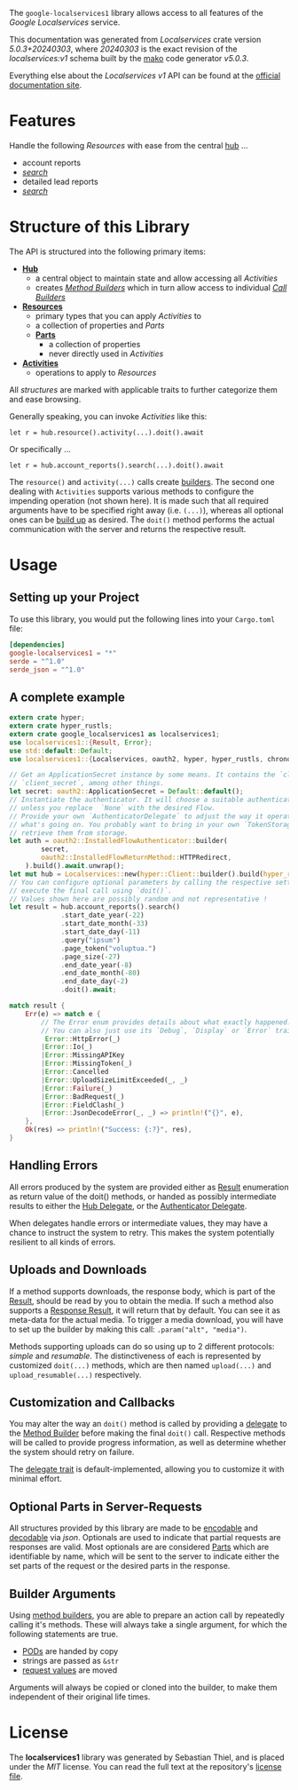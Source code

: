 <!---
DO NOT EDIT !
This file was generated automatically from 'src/generator/templates/api/README.md.mako'
DO NOT EDIT !
-->
The `google-localservices1` library allows access to all features of the *Google Localservices* service.

This documentation was generated from *Localservices* crate version *5.0.3+20240303*, where *20240303* is the exact revision of the *localservices:v1* schema built by the [mako](http://www.makotemplates.org/) code generator *v5.0.3*.

Everything else about the *Localservices* *v1* API can be found at the
[official documentation site](https://ads.google.com/local-services-ads/).
# Features

Handle the following *Resources* with ease from the central [hub](https://docs.rs/google-localservices1/5.0.3+20240303/google_localservices1/Localservices) ... 

* account reports
 * [*search*](https://docs.rs/google-localservices1/5.0.3+20240303/google_localservices1/api::AccountReportSearchCall)
* detailed lead reports
 * [*search*](https://docs.rs/google-localservices1/5.0.3+20240303/google_localservices1/api::DetailedLeadReportSearchCall)




# Structure of this Library

The API is structured into the following primary items:

* **[Hub](https://docs.rs/google-localservices1/5.0.3+20240303/google_localservices1/Localservices)**
    * a central object to maintain state and allow accessing all *Activities*
    * creates [*Method Builders*](https://docs.rs/google-localservices1/5.0.3+20240303/google_localservices1/client::MethodsBuilder) which in turn
      allow access to individual [*Call Builders*](https://docs.rs/google-localservices1/5.0.3+20240303/google_localservices1/client::CallBuilder)
* **[Resources](https://docs.rs/google-localservices1/5.0.3+20240303/google_localservices1/client::Resource)**
    * primary types that you can apply *Activities* to
    * a collection of properties and *Parts*
    * **[Parts](https://docs.rs/google-localservices1/5.0.3+20240303/google_localservices1/client::Part)**
        * a collection of properties
        * never directly used in *Activities*
* **[Activities](https://docs.rs/google-localservices1/5.0.3+20240303/google_localservices1/client::CallBuilder)**
    * operations to apply to *Resources*

All *structures* are marked with applicable traits to further categorize them and ease browsing.

Generally speaking, you can invoke *Activities* like this:

```Rust,ignore
let r = hub.resource().activity(...).doit().await
```

Or specifically ...

```ignore
let r = hub.account_reports().search(...).doit().await
```

The `resource()` and `activity(...)` calls create [builders][builder-pattern]. The second one dealing with `Activities` 
supports various methods to configure the impending operation (not shown here). It is made such that all required arguments have to be 
specified right away (i.e. `(...)`), whereas all optional ones can be [build up][builder-pattern] as desired.
The `doit()` method performs the actual communication with the server and returns the respective result.

# Usage

## Setting up your Project

To use this library, you would put the following lines into your `Cargo.toml` file:

```toml
[dependencies]
google-localservices1 = "*"
serde = "^1.0"
serde_json = "^1.0"
```

## A complete example

```Rust
extern crate hyper;
extern crate hyper_rustls;
extern crate google_localservices1 as localservices1;
use localservices1::{Result, Error};
use std::default::Default;
use localservices1::{Localservices, oauth2, hyper, hyper_rustls, chrono, FieldMask};

// Get an ApplicationSecret instance by some means. It contains the `client_id` and 
// `client_secret`, among other things.
let secret: oauth2::ApplicationSecret = Default::default();
// Instantiate the authenticator. It will choose a suitable authentication flow for you, 
// unless you replace  `None` with the desired Flow.
// Provide your own `AuthenticatorDelegate` to adjust the way it operates and get feedback about 
// what's going on. You probably want to bring in your own `TokenStorage` to persist tokens and
// retrieve them from storage.
let auth = oauth2::InstalledFlowAuthenticator::builder(
        secret,
        oauth2::InstalledFlowReturnMethod::HTTPRedirect,
    ).build().await.unwrap();
let mut hub = Localservices::new(hyper::Client::builder().build(hyper_rustls::HttpsConnectorBuilder::new().with_native_roots().https_or_http().enable_http1().build()), auth);
// You can configure optional parameters by calling the respective setters at will, and
// execute the final call using `doit()`.
// Values shown here are possibly random and not representative !
let result = hub.account_reports().search()
             .start_date_year(-22)
             .start_date_month(-33)
             .start_date_day(-11)
             .query("ipsum")
             .page_token("voluptua.")
             .page_size(-27)
             .end_date_year(-8)
             .end_date_month(-80)
             .end_date_day(-2)
             .doit().await;

match result {
    Err(e) => match e {
        // The Error enum provides details about what exactly happened.
        // You can also just use its `Debug`, `Display` or `Error` traits
         Error::HttpError(_)
        |Error::Io(_)
        |Error::MissingAPIKey
        |Error::MissingToken(_)
        |Error::Cancelled
        |Error::UploadSizeLimitExceeded(_, _)
        |Error::Failure(_)
        |Error::BadRequest(_)
        |Error::FieldClash(_)
        |Error::JsonDecodeError(_, _) => println!("{}", e),
    },
    Ok(res) => println!("Success: {:?}", res),
}

```
## Handling Errors

All errors produced by the system are provided either as [Result](https://docs.rs/google-localservices1/5.0.3+20240303/google_localservices1/client::Result) enumeration as return value of
the doit() methods, or handed as possibly intermediate results to either the 
[Hub Delegate](https://docs.rs/google-localservices1/5.0.3+20240303/google_localservices1/client::Delegate), or the [Authenticator Delegate](https://docs.rs/yup-oauth2/*/yup_oauth2/trait.AuthenticatorDelegate.html).

When delegates handle errors or intermediate values, they may have a chance to instruct the system to retry. This 
makes the system potentially resilient to all kinds of errors.

## Uploads and Downloads
If a method supports downloads, the response body, which is part of the [Result](https://docs.rs/google-localservices1/5.0.3+20240303/google_localservices1/client::Result), should be
read by you to obtain the media.
If such a method also supports a [Response Result](https://docs.rs/google-localservices1/5.0.3+20240303/google_localservices1/client::ResponseResult), it will return that by default.
You can see it as meta-data for the actual media. To trigger a media download, you will have to set up the builder by making
this call: `.param("alt", "media")`.

Methods supporting uploads can do so using up to 2 different protocols: 
*simple* and *resumable*. The distinctiveness of each is represented by customized 
`doit(...)` methods, which are then named `upload(...)` and `upload_resumable(...)` respectively.

## Customization and Callbacks

You may alter the way an `doit()` method is called by providing a [delegate](https://docs.rs/google-localservices1/5.0.3+20240303/google_localservices1/client::Delegate) to the 
[Method Builder](https://docs.rs/google-localservices1/5.0.3+20240303/google_localservices1/client::CallBuilder) before making the final `doit()` call. 
Respective methods will be called to provide progress information, as well as determine whether the system should 
retry on failure.

The [delegate trait](https://docs.rs/google-localservices1/5.0.3+20240303/google_localservices1/client::Delegate) is default-implemented, allowing you to customize it with minimal effort.

## Optional Parts in Server-Requests

All structures provided by this library are made to be [encodable](https://docs.rs/google-localservices1/5.0.3+20240303/google_localservices1/client::RequestValue) and 
[decodable](https://docs.rs/google-localservices1/5.0.3+20240303/google_localservices1/client::ResponseResult) via *json*. Optionals are used to indicate that partial requests are responses 
are valid.
Most optionals are are considered [Parts](https://docs.rs/google-localservices1/5.0.3+20240303/google_localservices1/client::Part) which are identifiable by name, which will be sent to 
the server to indicate either the set parts of the request or the desired parts in the response.

## Builder Arguments

Using [method builders](https://docs.rs/google-localservices1/5.0.3+20240303/google_localservices1/client::CallBuilder), you are able to prepare an action call by repeatedly calling it's methods.
These will always take a single argument, for which the following statements are true.

* [PODs][wiki-pod] are handed by copy
* strings are passed as `&str`
* [request values](https://docs.rs/google-localservices1/5.0.3+20240303/google_localservices1/client::RequestValue) are moved

Arguments will always be copied or cloned into the builder, to make them independent of their original life times.

[wiki-pod]: http://en.wikipedia.org/wiki/Plain_old_data_structure
[builder-pattern]: http://en.wikipedia.org/wiki/Builder_pattern
[google-go-api]: https://github.com/google/google-api-go-client

# License
The **localservices1** library was generated by Sebastian Thiel, and is placed 
under the *MIT* license.
You can read the full text at the repository's [license file][repo-license].

[repo-license]: https://github.com/Byron/google-apis-rsblob/main/LICENSE.md

